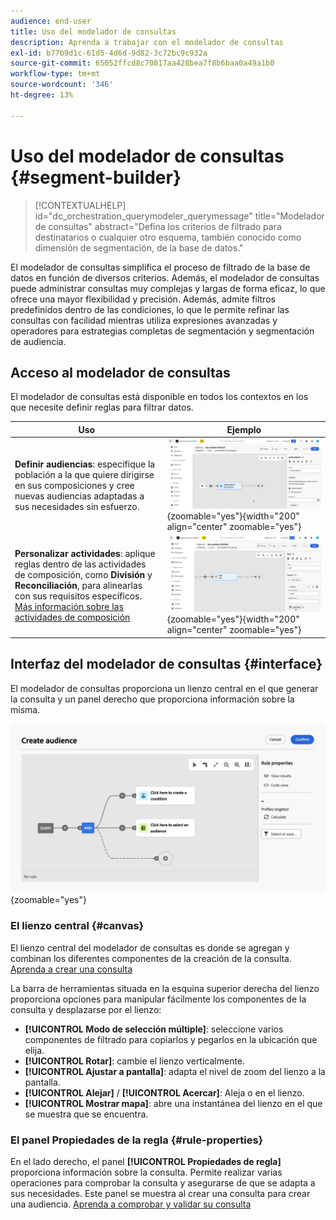 ```yaml
---
audience: end-user
title: Uso del modelador de consultas
description: Aprenda a trabajar con el modelador de consultas
exl-id: b77b9d1c-61d5-4d6d-9d82-3c72bc9c932a
source-git-commit: 65052ffcd8c70817aa428bea7f8b6baa0a49a1b0
workflow-type: tm+mt
source-wordcount: '346'
ht-degree: 13%

---
```


# Uso del modelador de consultas {#segment-builder}

>[!CONTEXTUALHELP]
>id="dc_orchestration_querymodeler_querymessage"
>title="Modelador de consultas"
>abstract="Defina los criterios de filtrado para destinatarios o cualquier otro esquema, también conocido como dimensión de segmentación, de la base de datos."

El modelador de consultas simplifica el proceso de filtrado de la base de datos en función de diversos criterios. Además, el modelador de consultas puede administrar consultas muy complejas y largas de forma eficaz, lo que ofrece una mayor flexibilidad y precisión. Además, admite filtros predefinidos dentro de las condiciones, lo que le permite refinar las consultas con facilidad mientras utiliza expresiones avanzadas y operadores para estrategias completas de segmentación y segmentación de audiencia.

## Acceso al modelador de consultas

El modelador de consultas está disponible en todos los contextos en los que necesite definir reglas para filtrar datos.

| Uso | Ejemplo |
|  ---  |  ---  |
| **Definir audiencias**: especifique la población a la que quiere dirigirse en sus composiciones y cree nuevas audiencias adaptadas a sus necesidades sin esfuerzo. | ![](assets/access-audience.png){zoomable="yes"}{width="200" align="center" zoomable="yes"} |
| **Personalizar actividades**: aplique reglas dentro de las actividades de composición, como **División** y **Reconciliación**, para alinearlas con sus requisitos específicos. [Más información sobre las actividades de composición](../compositions/activities/about-activities.md) | ![](assets/access-composition.png){zoomable="yes"}{width="200" align="center" zoomable="yes"} |

## Interfaz del modelador de consultas {#interface}

El modelador de consultas proporciona un lienzo central en el que generar la consulta y un panel derecho que proporciona información sobre la misma.

![](assets/query-interface.png){zoomable="yes"}

### El lienzo central {#canvas}

El lienzo central del modelador de consultas es donde se agregan y combinan los diferentes componentes de la creación de la consulta. [Aprenda a crear una consulta](build-query.md)

La barra de herramientas situada en la esquina superior derecha del lienzo proporciona opciones para manipular fácilmente los componentes de la consulta y desplazarse por el lienzo:

* **[!UICONTROL Modo de selección múltiple]**: seleccione varios componentes de filtrado para copiarlos y pegarlos en la ubicación que elija.
* **[!UICONTROL Rotar]**: cambie el lienzo verticalmente.
* **[!UICONTROL Ajustar a pantalla]**: adapta el nivel de zoom del lienzo a la pantalla.
* **[!UICONTROL Alejar]** / **[!UICONTROL Acercar]**: Aleja o en el lienzo.
* **[!UICONTROL Mostrar mapa]**: abre una instantánea del lienzo en el que se muestra que se encuentra.

### El panel Propiedades de la regla {#rule-properties}

En el lado derecho, el panel **[!UICONTROL Propiedades de regla]** proporciona información sobre la consulta. Permite realizar varias operaciones para comprobar la consulta y asegurarse de que se adapta a sus necesidades. Este panel se muestra al crear una consulta para crear una audiencia. [Aprenda a comprobar y validar su consulta](build-query.md#check-and-validate-your-query)
